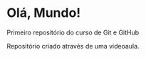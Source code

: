 # Olá, Mundo!
 Primeiro repositório do curso de Git e GitHub

 Repositório criado através de uma videoaula.
